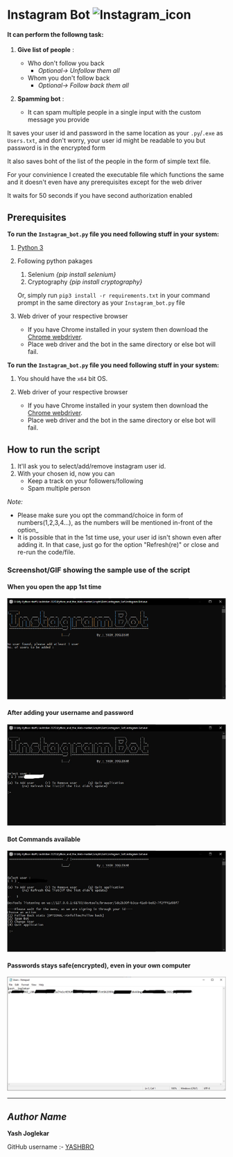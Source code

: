 
# Instagram Bot <img src="https://upload.wikimedia.org/wikipedia/commons/thumb/e/e7/Instagram_logo_2016.svg/1200px-Instagram_logo_2016.svg.png" alt="Instagram_icon" width="45"  height="45">
	
#### It can perform the followng task:

1. **Give list of people** :
	- Who don't follow you back 
		- _Optional-> Unfollow them all_
	- Whom you don't follow back 
		- _Optional-> Follow back them all_

2. **Spamming bot** :
	- It can spam multiple people in a single input with the custom message you provide

It saves your user id and password in the same location as your `.py`/`.exe` as `Users.txt`, and don't worry, your user id might be readable to you but password is in the encrypted form

It also saves boht of the list of the people in the form of simple text file.

For your convinience I created the executable file which functions the same and it doesn't even have any prerequisites except for the web driver

It waits for 50 seconds if you have second authorization enabled

## Prerequisites

**To run the `Instagram_bot.py` file you need following stuff in your system:**

1. [Python 3](https://www.python.org/downloads)

2. Following python pakages
    1. Selenium *{pip install selenium}*
    2. Cryptography *{pip install cryptography}*
    
    Or, simply run `pip3 install -r requirements.txt` in your command prompt in the same directory as your `Instagram_bot.py` file

3. Web driver of your respective browser
    - If you have Chrome installed in your system then download the [Chrome webdriver](https://chromedriver.chromium.org/downloads).
	- Place web driver and the bot in the same directory or else bot will fail.

**To run the `Instagram_bot.py` file you need following stuff in your system:**

1. You should have the `x64` bit OS.

2. Web driver of your respective browser
    - If you have Chrome installed in your system then download the [Chrome webdriver](https://chromedriver.chromium.org/downloads).
	- Place web driver and the bot in the same directory or else bot will fail.

## How to run the script

1. It'll ask you to select/add/remove instagram user id.
2. With your chosen id, now you can 
	- Keep a track on your followers/following
	- Spam multiple person
		
_Note:_
- Please make sure you opt the command/choice in form of numbers(1,2,3,4...), as the numbers will be mentioned in-front of the option_
- It is possible that in the 1st time use, your user id isn't shown even after adding it. In that case, just go for the option "Refresh(re)" or close and re-run the code/file.


### Screenshot/GIF showing the sample use of the script

#### When you open the app 1st time

<img src="MainPage.PNG" alt="MainPage">

#### After adding your username and password

<img src="LoginPage.png" alt="LoginPage">

#### Bot Commands available

<img src="MenuPage.png" alt="MenuPage">

#### Passwords stays safe(encrypted), even in your own computer

<img src="Users.png" alt="Users">

---------------------------------------

## *Author Name*

**Yash Joglekar**

GitHub username :- [YASHBRO](https://github.com/YASHBRO)
